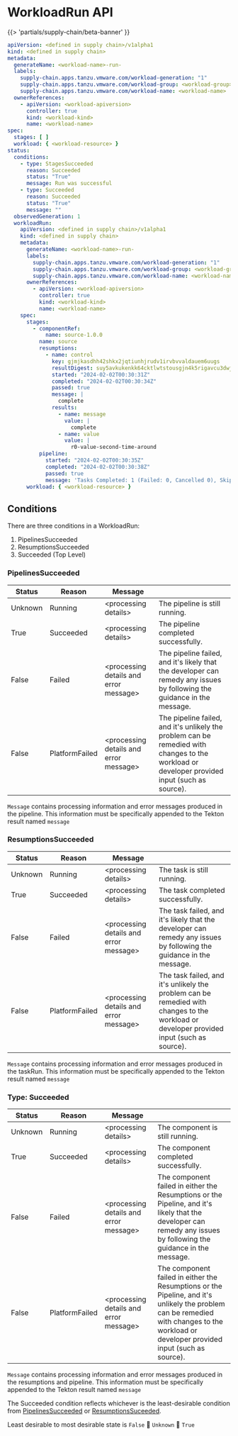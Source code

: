 # WorkloadRun API

{{> 'partials/supply-chain/beta-banner' }}

```yaml
apiVersion: <defined in supply chain>/v1alpha1
kind: <defined in supply chain>
metadata:
  generateName: <workload-name>-run-
  labels:
    supply-chain.apps.tanzu.vmware.com/workload-generation: "1"
    supply-chain.apps.tanzu.vmware.com/workload-group: <workload-group>
    supply-chain.apps.tanzu.vmware.com/workload-name: <workload-name>
  ownerReferences:
    - apiVersion: <workload-apiversion>
      controller: true
      kind: <workload-kind>
      name: <workload-name>
spec:
  stages: [ ]
  workload: { <workload-resource> }
status:
  conditions:
    - type: StagesSucceeded
      reason: Succeeded
      status: "True"
      message: Run was successful
    - type: Succeeded
      reason: Succeeded
      status: "True"
      message: ""
  observedGeneration: 1
  workloadRun:
    apiVersion: <defined in supply chain>/v1alpha1
    kind: <defined in supply chain>
    metadata:
      generateName: <workload-name>-run-
      labels:
        supply-chain.apps.tanzu.vmware.com/workload-generation: "1"
        supply-chain.apps.tanzu.vmware.com/workload-group: <workload-group>
        supply-chain.apps.tanzu.vmware.com/workload-name: <workload-name>
      ownerReferences:
        - apiVersion: <workload-apiversion>
          controller: true
          kind: <workload-kind>
          name: <workload-name>
    spec:
      stages:
        - componentRef:
            name: source-1.0.0
          name: source
          resumptions:
            - name: control
              key: gjmjkasdhh42shkx2jqtiunhjrudv1irvbvvaldauem6uugs
              resultDigest: suy5avkukenkk64cktlwtstousgjn4k5rigavcu3dwjma3mm
              started: "2024-02-02T00:30:31Z"
              completed: "2024-02-02T00:30:34Z"
              passed: true
              message: |
                complete
              results:
                - name: message
                  value: |
                    complete
                - name: value
                  value: |
                    r0-value-second-time-around
          pipeline:
            started: "2024-02-02T00:30:35Z"
            completed: "2024-02-02T00:30:38Z"
            passed: true
            message: 'Tasks Completed: 1 (Failed: 0, Cancelled 0), Skipped: 0'
      workload: { <workload-resource> }
```

[//]: # (TODO: details about sections of the record.)

## Conditions

There are three conditions in a WorkloadRun:

1. PipelinesSucceeded
2. ResumptionsSucceeded
3. Succeeded (Top Level)

### PipelinesSucceeded

| Status  | Reason         | Message                                 |                                                                                                                                               |
|---------|----------------|-----------------------------------------|-----------------------------------------------------------------------------------------------------------------------------------------------|
| Unknown | Running        | \<processing details>                   | The pipeline is still running.                                                                                                                |
| True    | Succeeded      | \<processing details>                   | The pipeline completed successfully.                                                                                                          |
| False   | Failed         | \<processing details and error message> | The pipeline failed, and it's likely that the developer can remedy any issues by following the guidance in the message.                       | 
| False   | PlatformFailed | \<processing details and error message> | The pipeline failed, and it's unlikely the problem can be remedied with changes to the workload or developer provided input (such as source). |

`Message` contains processing information and error messages produced in the pipeline. This information must be
specifically appended to the Tekton result named `message`

### ResumptionsSucceeded

| Status  | Reason         | Message                                 |                                                                                                                                           |
|---------|----------------|-----------------------------------------|-------------------------------------------------------------------------------------------------------------------------------------------|
| Unknown | Running        | \<processing details>                   | The task is still running.                                                                                                                |
| True    | Succeeded      | \<processing details>                   | The task completed successfully.                                                                                                          |
| False   | Failed         | \<processing details and error message> | The task failed, and it's likely that the developer can remedy any issues by following the guidance in the message.                       | 
| False   | PlatformFailed | \<processing details and error message> | The task failed, and it's unlikely the problem can be remedied with changes to the workload or developer provided input (such as source). |

`Message` contains processing information and error messages produced in the taskRun. This information must be
specifically appended to the Tekton result named `message`

### Type: Succeeded

| Status  | Reason         | Message                                 |                                                                                                                                                                                          |
|---------|----------------|-----------------------------------------|------------------------------------------------------------------------------------------------------------------------------------------------------------------------------------------|
| Unknown | Running        | \<processing details>                   | The component is still running.                                                                                                                                                          |
| True    | Succeeded      | \<processing details>                   | The component completed successfully.                                                                                                                                                    |
| False   | Failed         | \<processing details and error message> | The component failed in either the Resumptions or the Pipeline, and it's likely that the developer can remedy any issues by following the guidance in the message.                       | 
| False   | PlatformFailed | \<processing details and error message> | The component failed in either the Resumptions or the Pipeline, and it's unlikely the problem can be remedied with changes to the workload or developer provided input (such as source). |

`Message` contains processing information and error messages produced in the resumptions and pipeline. This information
must be
specifically appended to the Tekton result named `message`

The Succeeded condition reflects whichever is the least-desirable condition
from [PipelinesSucceeded](#pipelinessucceeded) or
[ResumptionsSuceeded](#resumptionssucceeded).

Least desirable to most desirable state is `False` &#2192; `Unknown` &#2192; `True`
